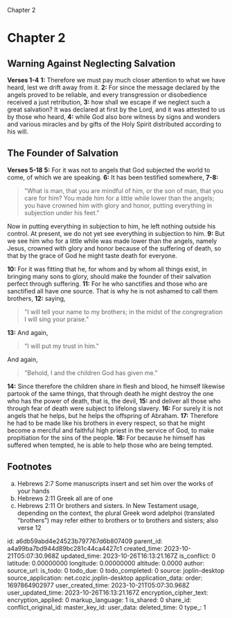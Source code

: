 Chapter 2

# Chapter 2

## Warning Against Neglecting Salvation

**Verses 1-4**
**1:** Therefore we must pay much closer attention to what we have heard, lest we drift away from it.
**2:** For since the message declared by the angels proved to be reliable, and every transgression or disobedience received a just retribution,
**3:** how shall we escape if we neglect such a great salvation? It was declared at first by the Lord, and it was attested to us by those who heard,
**4:** while God also bore witness by signs and wonders and various miracles and by gifts of the Holy Spirit distributed according to his will.

## The Founder of Salvation

**Verses 5-18**
**5:** For it was not to angels that God subjected the world to come, of which we are speaking.
**6:** It has been testified somewhere,
**7-8:** 
> "What is man, that you are mindful of him,
> or the son of man, that you care for him?
> You made him for a little while lower than the angels;
> you have crowned him with glory and honor,
> putting everything in subjection under his feet."

Now in putting everything in subjection to him, he left nothing outside his control. At present, we do not yet see everything in subjection to him.
**9:** But we see him who for a little while was made lower than the angels, namely Jesus, crowned with glory and honor because of the suffering of death, so that by the grace of God he might taste death for everyone.

**10:** For it was fitting that he, for whom and by whom all things exist, in bringing many sons to glory, should make the founder of their salvation perfect through suffering.
**11:** For he who sanctifies and those who are sanctified all have one source. That is why he is not ashamed to call them brothers,
**12:** saying,
> "I will tell your name to my brothers;
> in the midst of the congregration I will sing your praise."

**13:** And again,
> "I will put my trust in him."

And again,
> "Behold, I and the children God has given me."

**14:** Since therefore the children share in flesh and blood, he himself likewise partook of the same things, that through death he might destroy the one who has the power of death, that is, the devil,
**15:** and deliver all those who through fear of death were subject to lifelong slavery.
**16:** For surely it is not angels that he helps, but he helps the offspring of Abraham.
**17:** Therefore he had to be made like his brothers in every respect, so that he might become a merciful and faithful high priest in the service of God, to make propitiation for the sins of the people.
**18:** For because he himself has suffered when tempted, he is able to help those who are being tempted.

## Footnotes

<ol type='a'>
	<li>Hebrews 2:7 Some manuscripts insert and set him over the works of your hands</li>
	<li>Hebrews 2:11 Greek all are of one</li>
	<li>Hebrews 2:11 Or brothers and sisters. In New Testament usage, depending on the context, the plural Greek word adelphoi (translated “brothers”) may refer either to brothers or to brothers and sisters; also verse 12</li>
</ol>


id: a6db59abd4e24523b797767d6b807409
parent_id: a4a99ba7bd944d89bc281c44ca4427c1
created_time: 2023-10-21T05:07:30.968Z
updated_time: 2023-10-26T16:13:21.167Z
is_conflict: 0
latitude: 0.00000000
longitude: 0.00000000
altitude: 0.0000
author: 
source_url: 
is_todo: 0
todo_due: 0
todo_completed: 0
source: joplin-desktop
source_application: net.cozic.joplin-desktop
application_data: 
order: 1697864902977
user_created_time: 2023-10-21T05:07:30.968Z
user_updated_time: 2023-10-26T16:13:21.167Z
encryption_cipher_text: 
encryption_applied: 0
markup_language: 1
is_shared: 0
share_id: 
conflict_original_id: 
master_key_id: 
user_data: 
deleted_time: 0
type_: 1